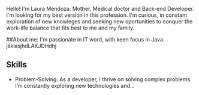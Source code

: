 Hello! I'm Laura Mendoza: Mother, Medical doctor and Back-end Developer.
I'm looking for my best version in this profession. I'm curious, in constant exploration of new knowleges and seeking new oportunities to conquer the work-life balance that fits best to me and my family.

##About me:
I'm passionate in IT word, with keen focus in Java.
jaklasjhdLAKJDHdhj


## Skills
- Problem-Solving: As a developer, I thrive on solving complex problems. I’m constantly exploring new technologies and...



